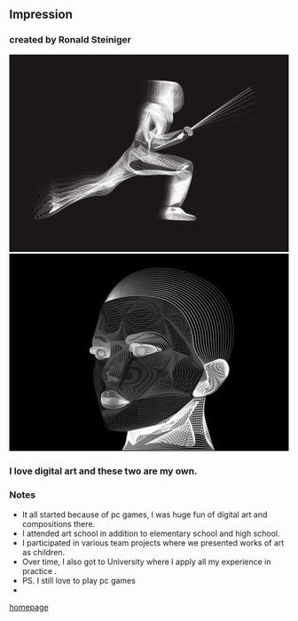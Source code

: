 ## Impression

### created by Ronald Steiniger
![Photo of my artwork](DAfencer.png) 
![Photo of my artwork](DGface.png) 
### I love digital art and these two are my own. 
### Notes
- It all started because of pc games, I was huge fun of digital art and compositions there.
- I attended art school in addition to elementary school and high school.
- I participated in various team projects where we presented works of art as children.
- Over time, I also got to University where I apply all my experience in practice .
- PS. I still love to play pc games 
- 
[homepage](https://github.com/RonaldRonno/english-for-designers/blob/main/README.md)
